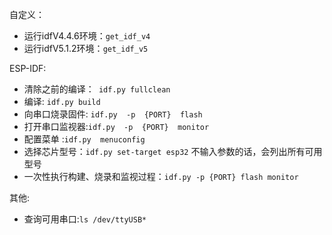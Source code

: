 自定义：

- 运行idfV4.4.6环境：`get_idf_v4`
- 运行idfV5.1.2环境：`get_idf_v5`

ESP-IDF:
- 清除之前的编译：` idf.py fullclean`           
- 编译:  `idf.py build`          
- 向串口烧录固件: `idf.py  -p  {PORT}  flash`                
- 打开串口监视器:`idf.py  -p  {PORT}  monitor`   
-  配置菜单 :`idf.py  menuconfig  `             
- 选择芯片型号：` idf.py set-target esp32 `  不输入参数的话，会列出所有可用型号
- 一次性执行构建、烧录和监视过程：`idf.py -p {PORT} flash monitor`

其他:

- 查询可用串口:`ls /dev/ttyUSB*`
